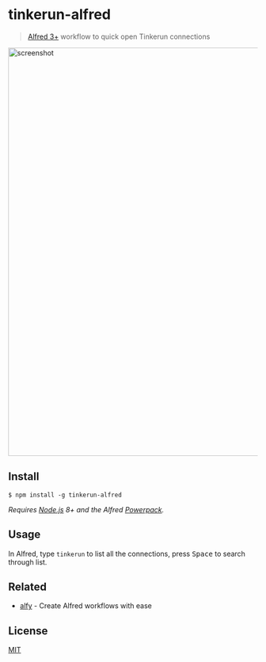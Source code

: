 # tinkerun-alfred

> [Alfred 3+](https://www.alfredapp.com) workflow to quick open Tinkerun connections

<img width="825" alt="screenshot" src="https://user-images.githubusercontent.com/1612364/119229371-4ab0b200-bb4a-11eb-87e4-781f88a61794.png">

## Install

```shell
$ npm install -g tinkerun-alfred
```

*Requires [Node.js](https://nodejs.org) 8+ and the Alfred [Powerpack](https://www.alfredapp.com/powerpack/).*

## Usage

In Alfred, type `tinkerun` to list all the connections, press <kbd>Space</kbd> to search through list.

## Related

- [alfy](https://github.com/sindresorhus/alfy) - Create Alfred workflows with ease

## License

[MIT](./LICENSE)